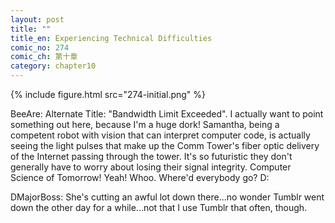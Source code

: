 ```yaml
---
layout: post
title: ""
title_en: Experiencing Technical Difficulties
comic_no: 274
comic_ch: 第十章
category: chapter10
---
```

{% include figure.html src="274-initial.png" %}

BeeAre: Alternate Title: "Bandwidth Limit Exceeded". I actually want to point something out here, because I'm a huge dork! Samantha, being a competent robot with vision that can interpret computer code, is actually seeing the light pulses that make up the Comm Tower's fiber optic delivery of the Internet passing through the tower. It's so futuristic they don't generally have to worry about losing their signal integrity. Computer Science of Tomorrow! Yeah! Whoo. Where'd everybody go? D:

DMajorBoss: She's cutting an awful lot down there...no wonder Tumblr went down the other day for a while...not that I use Tumblr that often, though.
